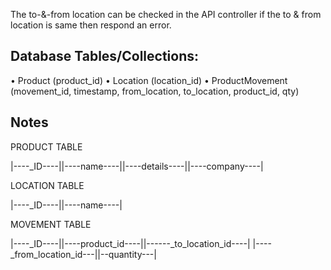 The to-&-from location can be checked in the API controller
if the to & from location is same then respond an error.

## Database Tables/Collections:

• Product (product_id)
• Location (location_id)
• ProductMovement (movement_id, timestamp, from_location, to_location, product_id, qty)

## Notes

PRODUCT TABLE

|----\_ID----||----name----||----details----||----company----|

LOCATION TABLE

|----\_ID----||----name----|

MOVEMENT TABLE

|----\_ID----||----product_id----||------\_to_location_id----|
|----\_from_location_id---||--quantity---|
